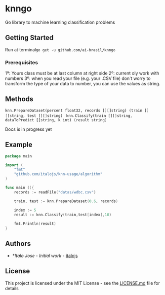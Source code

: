 # knngo

Go library to machine learning classification problems

## Getting Started

Run at terminal``` go get -u github.com/ai-brasil/knngo  ```

### Prerequisites

1º: Yours class must be at last column at right side
2º: current oly work with numbers
3º: when you read your file (e.g. your .CSV file) don't worry to transform the type of your data to number, you can use the values as string.

## Methods

``` knn.PrepareDataset(percent float32, records [][]string) (train [][]string, test [][]string)  ```
``` knn.Classify(train [][]string, dataToPredict []string, k int) (result string) ```

Docs is in progress yet

## Example

```go
package main

import (
	"fmt"
	"github.com/italojs/knn-usage/algorithm"
)

func main (){
	records := readFile("datas/wdbc.csv")

	train, test := knn.PrepareDataset(0.6, records)

	index := 5
	result := knn.Classify(train,test[index],10)
	
	fmt.Println(result)
} 
```

## Authors

* **Italo Jose* - *Initial work* - [italojs](https://github.com/italojs)

## License

This project is licensed under the MIT License - see the [LICENSE.md](LICENSE.md) file for details